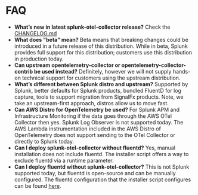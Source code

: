 # FAQ

- **What’s new in latest splunk-otel-collector release?** Check the
  [CHANGELOG.md](../CHANGELOG.md)
- **What does "beta" mean?** Beta means that breaking changes could be
  introduced in a future release of this distribution. While in beta, Splunk
  provides full support for this distribution; customers use this distribution
  in production today.
- **Can upstream opentelemetry-collector or opentelemetry-collector-contrib be
  used instead?** Definitely, however we will not supply hands-on technical support for customers using the upstream distribution.
- **What’s different between Splunk distro and upstream?** Supported by Splunk, better
  defaults for Splunk products, bundled FluentD for log capture, tools to support
  migration from SignalFx products. Note, we take an upstream-first approach,
  distros allow us to move fast.
- **Can AWS Distro for OpenTelemetry be used?** For Splunk APM and
  Infrastructure Monitoring if the data goes through the AWS OTel Collector
  then yes. Splunk Log Observer is not supported today. The AWS Lambda
  instrumentation included in the AWS Distro of OpenTelemetry does not support
  sending to the OTel Collector or directly to Splunk today.
- **Can I deploy splunk-otel-collector without fluentd?** Yes, manual
  installation does not include fluentd. The installer script offers a way to
  exclude fluentd via a runtime parameter.
- **Can I deploy fluentd without splunk-otel-collector?** This is not Splunk
  supported today, but fluentd is open-source and can be manually configured.
  The fluentd configuration that the installer script configures can be found
  [here](../internal/buildscripts/packaging/fpm/etc/otel/collector/fluentd).

